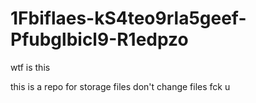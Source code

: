 # 1Fbiflaes-kS4teo9rla5geef-Pfubglbicl9-R1edpzo
wtf is this

this is a repo for storage files
don't change files
fck u
